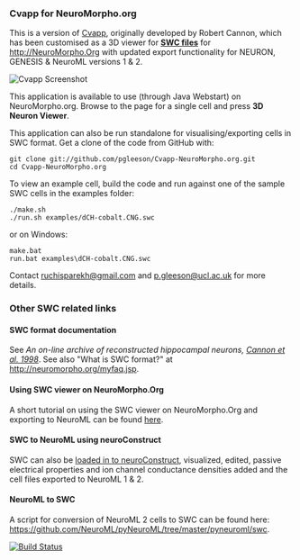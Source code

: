 ### Cvapp for NeuroMorpho.org

This is a version of [Cvapp](http://www.compneuro.org/CDROM/docs/cvapp.html), originally developed by Robert Cannon,
which has been customised as a 3D viewer for [**SWC files**](#swc-format-documentation) for http://NeuroMorpho.Org with updated export functionality for NEURON, 
GENESIS & NeuroML versions 1 & 2.

![Cvapp Screenshot](https://github.com/pgleeson/Cvapp-NeuroMorpho.org/raw/master/examples/Screenshot.JPG)


This application is available to use (through Java Webstart) on NeuroMorpho.org. 
Browse to the page for a single cell and press **3D Neuron Viewer**.

This application can also be run standalone for visualising/exporting cells in SWC format. Get a clone of the code from GitHub with:

    git clone git://github.com/pgleeson/Cvapp-NeuroMorpho.org.git
    cd Cvapp-NeuroMorpho.org

To view an example cell, build the code and run against one of the sample SWC cells 
in the examples folder:

    ./make.sh 
    ./run.sh examples/dCH-cobalt.CNG.swc

or on Windows:

    make.bat
    run.bat examples\dCH-cobalt.CNG.swc
  
Contact ruchisparekh@gmail.com and p.gleeson@ucl.ac.uk for more details.

### Other SWC related links

#### SWC format documentation

See *An on-line archive of reconstructed hippocampal neurons, [Cannon et al. 1998](https://www.sciencedirect.com/science/article/pii/S0165027098000910)*. 
See also "What is SWC format?" at http://neuromorpho.org/myfaq.jsp.  

#### Using SWC viewer on NeuroMorpho.Org

A short tutorial on using the SWC viewer on NeuroMorpho.Org and exporting to NeuroML 
can be found [here](https://github.com/NeuralEnsemble/NeuroinformaticsTutorial/blob/master/Exercises/Exercise1_NeuroMorpho_to_OSB.md).

#### SWC to NeuroML using neuroConstruct

SWC can also be [loaded in to neuroConstruct](http://www.neuroconstruct.org/docs/import.html#Cvapp+%28SWC+files%29), 
visualized, edited, passive electrical properties and ion channel conductance densities added and the cell files exported to NeuroML 1 & 2.

#### NeuroML to SWC

A script for conversion of NeuroML 2 cells to SWC can be found here: https://github.com/NeuroML/pyNeuroML/tree/master/pyneuroml/swc.

[![Build Status](https://travis-ci.org/pgleeson/Cvapp-NeuroMorpho.org.svg?branch=master)](https://travis-ci.org/pgleeson/Cvapp-NeuroMorpho.org)
